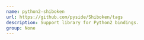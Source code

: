 ```yaml
---
name: python2-shiboken
url: https://github.com/pyside/Shiboken/tags
description: Support library for Python2 bindings.
group: None
---
```

